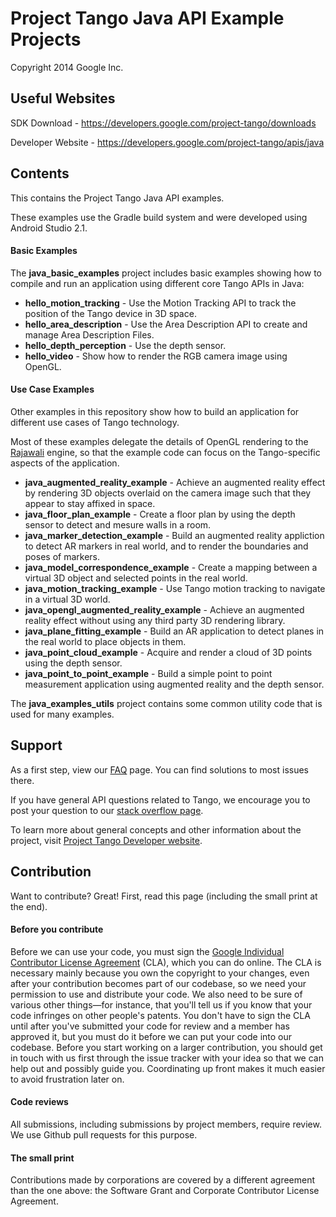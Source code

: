 Project Tango Java API Example Projects
===========================================
Copyright 2014 Google Inc.

Useful Websites
---------------
SDK Download - https://developers.google.com/project-tango/downloads

Developer Website -
https://developers.google.com/project-tango/apis/java

Contents
--------

This contains the Project Tango Java API examples.

These examples use the Gradle build system and were developed using
Android Studio 2.1.

#### Basic Examples

The **java_basic_examples** project includes basic examples showing how
to compile and run an application using different core Tango APIs in
Java:

 * **hello_motion_tracking** - Use the Motion Tracking API
   to track the position of the Tango device in 3D space.
 * **hello_area_description** - Use the Area Description
   API to create and manage Area Description Files.
 * **hello_depth_perception** - Use the depth sensor.
 * **hello_video** - Show how to render the RGB camera image using
   OpenGL.

#### Use Case Examples

Other examples in this repository show how to build an application for
different use cases of Tango technology.

Most of these examples delegate the details of OpenGL rendering to the
[Rajawali](https://github.com/Rajawali/Rajawali) engine, so that the
example code can focus on the Tango-specific aspects of the application.

 * **java_augmented_reality_example** - Achieve an augmented reality effect
   by rendering 3D objects overlaid on the camera image such that they appear
   to stay affixed in space.
 * **java_floor_plan_example** - Create a floor plan by
   using the depth sensor to detect and mesure walls in a room.
 * **java_marker_detection_example** - Build an augmented reality appliction
   to detect AR markers in real world, and to render the boundaries and poses of
   markers.
 * **java_model_correspondence_example** - Create a mapping
   between a virtual 3D object and selected points in the real world.
 * **java_motion_tracking_example** - Use Tango motion
   tracking to navigate in a virtual 3D world.
 * **java_opengl_augmented_reality_example** - Achieve an augmented reality effect
   without using any third party 3D rendering library.
 * **java_plane_fitting_example** - Build an AR application
   to detect planes in the real world to place objects in them.
 * **java_point_cloud_example** - Acquire and render a cloud
   of 3D points using the depth sensor.
 * **java_point_to_point_example** - Build a simple point to
   point measurement application using augmented reality and the depth
   sensor.

The **java_examples_utils** project contains some common utility code that
is used for many examples.

Support
-------
As a first step, view our [FAQ](http://stackoverflow.com/questions/tagged/google-project-tango?sort=faq&amp;pagesize=50)
page. You can find solutions to most issues there.

If you have general API questions related to Tango, we encourage you to
post your question to our [stack overflow
page](http://stackoverflow.com/questions/tagged/google-project-tango).

To learn more about general concepts and other information about the
project, visit [Project Tango Developer website](https://developers.google.com/project-tango/).

Contribution
------------
Want to contribute? Great! First, read this page (including the small
print at the end).

#### Before you contribute
Before we can use your code, you must sign the
[Google Individual Contributor License
Agreement](https://developers.google.com/open-source/cla/individual?csw=1)
(CLA), which you can do online. The CLA is necessary mainly because you
own the
copyright to your changes, even after your contribution becomes part of
our
codebase, so we need your permission to use and distribute your code. We
also
need to be sure of various other things—for instance, that you'll tell us
if you
know that your code infringes on other people's patents. You don't have
to sign
the CLA until after you've submitted your code for review and a member
has
approved it, but you must do it before we can put your code into our
codebase.
Before you start working on a larger contribution, you should get in
touch with
us first through the issue tracker with your idea so that we can help
out and
possibly guide you. Coordinating up front makes it much easier to avoid
frustration later on.

#### Code reviews
All submissions, including submissions by project members, require
review. We
use Github pull requests for this purpose.

#### The small print
Contributions made by corporations are covered by a different agreement
than
the one above: the Software Grant and Corporate Contributor License
Agreement.
